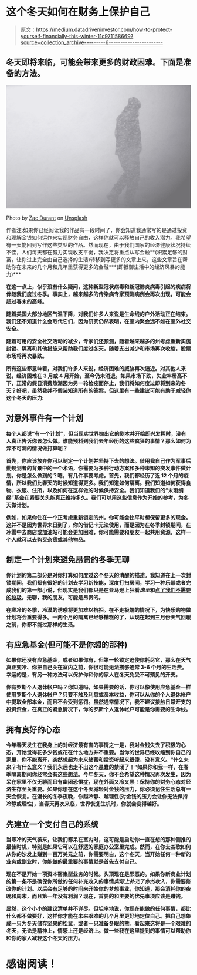 # 这个冬天如何在财务上保护自己

> 原文：<https://medium.datadriveninvestor.com/how-to-protect-yourself-financially-this-winter-11c971158669?source=collection_archive---------6----------------------->

## 冬天即将来临，可能会带来更多的财政困难。下面是准备的方法。

![](img/fc59a06c07c4363fe919f8ca801c7894.png)

Photo by [Zac Durant](https://unsplash.com/@zacdurant?utm_source=medium&utm_medium=referral) on [Unsplash](https://unsplash.com?utm_source=medium&utm_medium=referral)

作者注:如果你已经阅读我的作品有一段时间了，你会知道我通常写的是通过投资和理解金钱如何运作来实现财务自由，这样你就可以释放自己的收入潜力。我希望有一天能回到写作这些类型的作品。然而现在，由于我们国家的经济健康状况持续不佳，人们每天都在努力实现收支平衡，我决定将重点从写金融**(积累足够的财富，让你过上完全由自己选择的生活)转移到写更多的文章上来，这些文章旨在帮助你在未来的几个月和几年里获得更多的金融***(即抵御生活中的经济风暴的能力)***

**在这一点上，似乎没有什么疑问，这种新型冠状病毒和新冠肺炎病毒引起的疾病将伴随我们度过冬季。事实上，越来越多的传染病专家预测病例会再次出现，可能会超过春末的高峰。**

**随着美国大部分地区气温下降，对我们许多人来说是生命线的户外活动正在结束。我们还不知道什么会取代它们，因为研究仍然表明，在室内聚会远不如在室外社交安全。**

**随着可用的安全社交活动的减少，专家们还预测，随着越来越多的州考虑重新实施封锁、隔离和其他措施来帮助我们度过冬天，随着支出减少和市场再次收缩，股票市场将再次暴跌。**

**所有这些都意味着，对我们许多人来说，经济困难的威胁再次逼近。对其他人来说，经济困难在 3 月或 4 月开始，至今仍未消退。如果市场下跌，失业率居高不下，正常的假日消费热潮因为另一轮检疫而停止，我们将如何度过即将到来的冬天？好吧，虽然我并不假装知道所有的答案，但这里有一些建议可能有助于减轻你这个冬天的压力:**

## **对意外事件有一个计划**

**每个人都说“有一个计划”，但当现实世界抛出它的剧本并开始即兴发挥时，没有人真正告诉你该怎么做。谁能预料到我们去年经历的这些疯狂的事情？那么如何为深不可测的情况做打算呢？**

**首先，你应该放弃你可以制定一个计划并坚持下去的想法。借用我自己作为军事后勤规划者的背景中的一个术语，你需要为多种行动方案和多种未知的突发事件做计划。你是怎么做到的？嗯，有几件事要考虑。首先，我们都经历了近 12 个月的疫情，所以我们比春天的时候知道得更多。我们知道如何隔离。我们知道如何获得食物、衣服、住所，以及如何在这样做的时候保持安全。我们知道我们的“未雨绸缪”基金在紧要关头能真正维持多久。我们可以用这些信息作为开始的参考，为冬天做计划。**

**例如，如果你住在一个正考虑重新锁定的州，你可能会比平时想保留更多的现金。这并不是因为世界末日到了，你的借记卡无法使用，而是因为在冬季封锁期间，在冰雪中去商店或加油站可能会更加困难，你可能需要和朋友一起共用资源，这样一个人就可以去购买杂货或其他物品。**

## **制定一个计划来避免昂贵的冬季无聊**

**你计划的第二部分是对你打算如何度过这个冬天的清醒的描述。我知道在上一次封锁期间，我们都有很好的计划去学习新技能，深度打扫房间，学习一种乐器或者完成我们的第一部小说，但现实是我们都只是在亚马逊上狂看*虎王*和[点了我们不需要的垃圾](https://www.theguardian.com/technology/2020/oct/29/amazon-profits-latest-earnings-report-third-quarter-pandemic)。无聊，我的朋友，可能是昂贵的。**

**在寒冷的冬季，冷漠的诱惑将更加难以抗拒。在不走极端的情况下，为快乐购物做计划将会重要得多。一两个月的隔离已经够糟糕的了，从现在起到三月份天气回暖之前，你都不能过那样的生活。**

## **有应急基金(但可能不是你想的那种)**

**如果你还没有应急基金，或者如果你有，但第一轮锁定迫使你耗尽它，那么在天气真正变冷、你把自己关在室内之前，你很可能无法攒够通常 3-6 个月的生活费。幸运的是，有另一种方法可以保护你和你的家人在冬天免受不可预见的开支。**

**你有罗斯个人退休帐户吗？你知道吗，如果需要的话，你可以像使用应急基金一样使用罗斯个人退休帐户？只要不触及利息或资本收益，你可以从你的个人退休帐户中提取全部本金，而且不会受到惩罚。虽然通常情况下，我不建议接触日常开支的投资资金，在真正的紧急情况下，你的罗斯个人退休帐户可能是你需要的生命线。**

## **拥有良好的心态**

**今年春天发生在我身上的对经济最有害的事情之一是，我对金钱失去了积极的心态，开始觉得花多少钱或花在什么地方并不重要。当你的世界已经收缩到你自己的家里，你不能离开，突然想起为未来储蓄和投资听起来很傻，没有意义。“什么未来？有什么意义？我们永远也走不出这个愚蠢的禁闭了！”如果你和我一样，在春季隔离期间你经常会有这些想法。今年冬天，你不会希望这种情况再次发生，因为呆在家里不仅无聊而且有幽闭恐惧症，现在外面又冷又黑！保持你的财务心态对经济生存至关重要。如果你想在这个冬天减轻对金钱的压力，你必须记住生活总有一天会恢复。在漫长的冬季夜晚，你越冷静、越理性(对金钱的压力会让你无法保持冷静或理性)，当春天再次来临，世界恢复生机时，你就会变得越好。**

## **先建立一个支付自己的系统**

**当寒冷的天气袭来，让我们都呆在室内时，这可能是启动你一直在想的那种侧推的最佳时机，特别是如果它可以在舒适的家庭办公室里完成。然而，在你去谷歌如何从你的沙发上赚到一百万美元之前，你需要明白，这个冬天，当开始任何一种新的业务或副业时，你能做的最重要的事情就是首先支付自己。**

**现在不是开始一项资本密集型业务的时候。头顶现在是邪恶的。如果你新商业计划的第一条不是确保你所做的任何补充收入的事情*实际上补充了你的收入*，你需要修改你的计划。以后会有足够的时间来开始你的梦想事业，你知道，那会消耗你的夜晚和周末，而且第一年没有利润？现在，首要的和主要的优先事项应该是赚钱。**

**显然，这个小小的建议清单并不详尽。但坦率地说，你现在能做的任何事情，都比什么都不做要好，这样你才能在未来艰难的几个月里更好地定位自己。把自己想象成一只为冬天储存坚果的松鼠，或者一只准备冬眠的熊。看起来这将是一个艰难的冬天，无论是精神上，情感上还是经济上。做一些我在这里提到的事情可以帮助你和你的家人减轻这个冬天的压力。**

# **感谢阅读！**